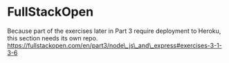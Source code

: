 # FullStackOpen

Because part of the exercises later in Part 3 require deployment to Heroku, this section needs its own repo. 
https://fullstackopen.com/en/part3/node\_js\_and\_express#exercises-3-1-3-6
